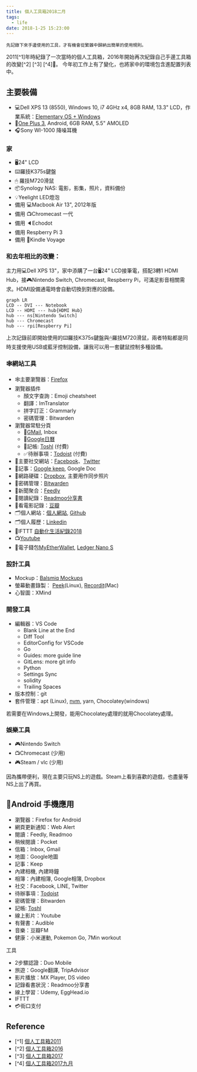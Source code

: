 ```yaml
---
title: 個人工具箱2018二月
tags:
  - life
date: 2018-1-25 15:23:00
---
```


`先記錄下來手邊使用的工具，才有機會從繁雜中歸納出簡單的使用規則。`

2011[^1]年時紀錄了一次當時的個人工具箱，2016年開始再次紀錄自己手邊工具箱的改變[^2] [^3] [^4]🤹。
今年初工作上有了變化，也將家中的環境包含進配置列表中。

## 主要裝備

* :computer:Dell XPS 13 (8550), Windows 10, i7 4GHz x4, 8GB RAM, 13.3" LCD，作業系統：[Elementary OS + Windows](tools/xps13-elementary-os.md)
* :iphone:[One Plus 3](https://oneplus.net/global/3), Android, 6GB RAM, 5.5" AMOLED
* :headphones:Sony WI-1000 降噪耳機

### 家

* :desktop_computer:24" LCD
* :keyboard:羅技K375s鍵盤
* 🖱 羅技M720滑鼠
* :package:Synology NAS: 電影，影集，照片，資料備份
* :bulb:Yeelight LED燈泡
* 備用 :computer:Macbook Air 13", 2012年版
* 備用 :tv:Chromecast 一代
* 備用 :speaker:Echodot
* 備用 Respberry Pi 3
* 備用 :orange_book:Kindle Voyage

### 和去年相比的改變：

主力用:computer:Dell XPS 13"，家中添購了一台:desktop_computer:24" LCD接筆電，搭配3轉1 HDMI Hub，接🎮Nintendo Switch, Chromecast, Respberry Pi，可滿足影音相關需求。HDMI設備通電時會自動切換到對應的設備。

```mermaid
graph LR
LCD -- DVI --- Notebook
LCD -- HDMI --- hub{HDMI Hub}
hub --- ns[Nintendo Switch]
hub --- Chromecast
hub --- rpi[Respberry Pi]
```

上次記錄前即開始使用的:keyboard:羅技K375s鍵盤與🖱羅技M720滑鼠，兩者特點都是同時支援使用USB或藍牙控制設備，讓我可以用一套鍵鼠控制多種設備。

### :spider_web:網站工具

* :spider_web:主要瀏覽器：[Firefox](https://www.mozilla.org/en-US/firefox/products/)
* 瀏覽器插件
  - 顏文字查詢：Emoji cheatsheet
  - 翻譯：ImTranslator
  - 拼字訂正：Grammarly
  - 密碼管理：Bitwarden
* 瀏覽器常駐分頁
  - :email:[GMail](http://mail.google.com/), Inbox
  - :calendar:[Google日曆](http://www.google.com/calendar)
  - 📒記帳: [Toshl](https://toshl.com) (付費)
  - ✅待辦事項：[Todoist](https://todoist.com/) (付費)
* :busts_in_silhouette:主要社交網站：[Facebook](http://www.facebook.com/)、[Twitter](https://twitter.com/gasolin)
* :memo:記事：[Google keep](http://keep.google.com/), Google Doc
* :floppy_disk:網路硬碟：[Dropbox](http://www.dropbox.com/), 主要用作同步照片
* 🔑密碼管理：[Bitwarden](https://www.bitwarden.com/)
* :newspaper:新聞聚合：[Feedly](https://feedly.com/)
* :blue_book:閱讀紀錄：[Readmoo分享書](https://share.readmoo.com/mooer/lifaicqb9/bookshelf/gasolin/read)
* :movie_camera:看電影記錄：[豆瓣](http://www.douban.com/)
* :card_index_dividers:個人網站：[個人網站](http://www.gasolin.idv.tw), [Github](https://github.com/gasolin/blog/)
* :card_index_dividers:個人履歷：[Linkedin](https://www.linkedin.com/in/fredglin/)
* :link:IFTTT [自動化生活紀錄2018](life/personal-automation-in-2018.md)
* :tv:[Youtube](https://www.youtube.com/)
* :purse:電子錢包[MyEtherWallet](https://www.myetherwallet.com/), [Ledger Nano S](crypto/setup_ledger_nano_on_linux.md)


### 設計工具

* Mockup：[Balsmiq Mockups](http://www.balsamiq.com/products/mockups)
* 螢幕動畫錄製： [Peek](https://github.com/phw/peek)(Linux), [Recordit](http://www.recordit.co/)(Mac)
* 心智圖：XMind

### 開發工具

* 編輯器：VS Code
  - Blank Line at the End
  - Diff Tool
  - EditorConfig for VSCode
  - Go
  - Guides: more guide line
  - GitLens: more git info
  - Python
  - Settings Sync
  - solidity
  - Trailing Spaces
* 版本控制：git
* 套件管理：apt (Linux), [nvm](https://github.com/creationix/nvm), yarn, Chocolatey(windows)

若需要在Windows上開發，能用Chocolatey處理的就用Chocolatey處理。

### 娛樂工具

* 🎮Nintendo Switch
* :tv:Chromecast (少用)
* 🎮Steam / vlc (少用)

因為攜帶便利，現在主要只玩NS上的遊戲。Steam上看到喜歡的遊戲，也盡量等NS上出了再買。

## :iphone:Android 手機應用
* 瀏覽器：Firefox for Android
* 網頁更新通知：Web Alert
* 閱讀：Feedly, Readmoo
* 稍候閱讀：Pocket
* 信箱：Inbox, Gmail
* 地圖：Google地圖
* 記事：Keep
* 內建相機, 內建時鐘
* 相簿：內建相簿, Google相簿, Dropbox
* 社交：Facebook, LINE, Twitter
* 待辦事項：[Todoist](https://play.google.com/store/apps/details?id=com.todoist)
* 密碼管理：Bitwarden
* 記帳: [Toshl](https://play.google.com/store/apps/details?id=com.thirdframestudios.android.expensoor)
* 線上影片：Youtube
* 有聲書：Audible
* 音樂：豆瓣FM
* 健康：小米運動, Pokemon Go, 7Min workout

工具

* 2步驟認證：Duo Mobile
* 旅遊：Google翻譯, TripAdvisor
* 影片播放：MX Player, DS video
* 記錄看書狀況：Readmoo分享書
* 線上學習：Udemy, EggHead.io
* IFTTT
* 💳街口支付

## Reference

* [^1] [個人工具箱2011](tools/tooling-in-2011.md)
* [^2] [個人工具箱2016](tools/tooling-in-2016.md)
* [^3] [個人工具箱2017](tools/tooling-in-2017.md)
* [^4] [個人工具箱2017九月](tools/tooling-in-2017-sep.md)
